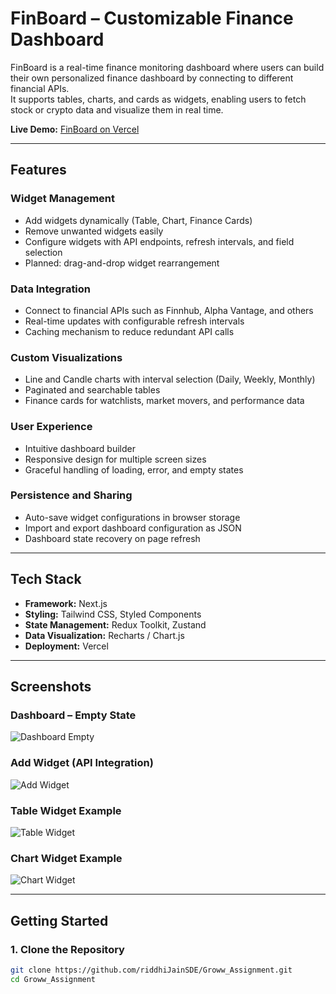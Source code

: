 # FinBoard – Customizable Finance Dashboard

FinBoard is a real-time finance monitoring dashboard where users can build their own personalized finance dashboard by connecting to different financial APIs.  
It supports tables, charts, and cards as widgets, enabling users to fetch stock or crypto data and visualize them in real time.

**Live Demo:** [FinBoard on Vercel](https://groww-assignment-mauve.vercel.app/)

---

## Features

### Widget Management
- Add widgets dynamically (Table, Chart, Finance Cards)
- Remove unwanted widgets easily
- Configure widgets with API endpoints, refresh intervals, and field selection
- Planned: drag-and-drop widget rearrangement

### Data Integration
- Connect to financial APIs such as Finnhub, Alpha Vantage, and others
- Real-time updates with configurable refresh intervals
- Caching mechanism to reduce redundant API calls

### Custom Visualizations
- Line and Candle charts with interval selection (Daily, Weekly, Monthly)
- Paginated and searchable tables
- Finance cards for watchlists, market movers, and performance data

### User Experience
- Intuitive dashboard builder
- Responsive design for multiple screen sizes
- Graceful handling of loading, error, and empty states

### Persistence and Sharing
- Auto-save widget configurations in browser storage
- Import and export dashboard configuration as JSON
- Dashboard state recovery on page refresh

---

## Tech Stack

- **Framework:** Next.js  
- **Styling:** Tailwind CSS, Styled Components  
- **State Management:** Redux Toolkit, Zustand  
- **Data Visualization:** Recharts / Chart.js  
- **Deployment:** Vercel  

---

## Screenshots

### Dashboard – Empty State
![Dashboard Empty](./screenshots/Screenshot-2025-09-04-185759.png)

### Add Widget (API Integration)
![Add Widget](./screenshots/Screenshot-2025-09-04-185829.png)

### Table Widget Example
![Table Widget](./screenshots/Screenshot-2025-09-04-180137.png)

### Chart Widget Example
![Chart Widget](./screenshots/Screenshot-2025-09-04-195255.png)

---

## Getting Started

### 1. Clone the Repository
```bash
git clone https://github.com/riddhiJainSDE/Groww_Assignment.git
cd Groww_Assignment

